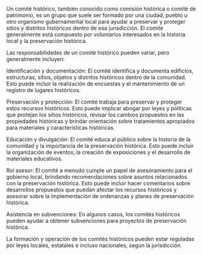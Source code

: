 Un comité histórico, también conocido como comisión histórica o comité de patrimonio, es un grupo que suele ser formado por una ciudad, pueblo u otro organismo gubernamental local para ayudar a preservar y proteger sitios y distritos históricos dentro de esa jurisdicción. El comité generalmente está compuesto por voluntarios interesados en la historia local y la preservación histórica.

Las responsabilidades de un comité histórico pueden variar, pero generalmente incluyen:

Identificación y documentación: El comité identifica y documenta edificios, estructuras, sitios, objetos y distritos históricos dentro de la comunidad. Esto puede incluir la realización de encuestas y el mantenimiento de un registro de lugares históricos.

Preservación y protección: El comité trabaja para preservar y proteger estos recursos históricos. Esto puede implicar abogar por leyes y políticas que protejan los sitios históricos, revisar los cambios propuestos en las propiedades históricas y brindar orientación sobre tratamientos apropiados para materiales y características históricas.

Educación y divulgación: El comité educa al público sobre la historia de la comunidad y la importancia de la preservación histórica. Esto puede incluir la organización de eventos, la creación de exposiciones y el desarrollo de materiales educativos.

Rol asesor: El comité a menudo cumple un papel de asesoramiento para el gobierno local, brindando recomendaciones sobre asuntos relacionados con la preservación histórica. Esto puede incluir hacer comentarios sobre desarrollos propuestos que puedan afectar los recursos históricos y asesorar sobre la implementación de ordenanzas y planes de preservación histórica.

Asistencia en subvenciones: En algunos casos, los comités históricos pueden ayudar a obtener subvenciones para proyectos de preservación histórica.

La formación y operación de los comités históricos pueden estar reguladas por leyes locales, estatales e incluso nacionales, según la jurisdicción.